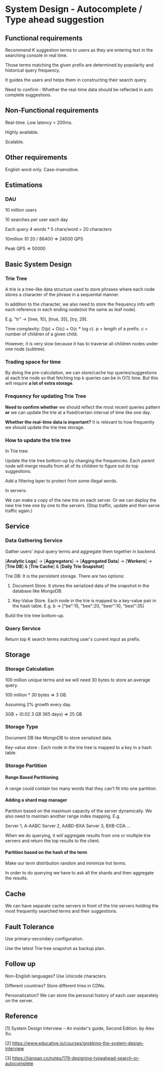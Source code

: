 # System Design - Autocomplete / Type ahead suggestion

## Functional requirements

Recommend K suggestion terms to users as they are entering text in the searching console in real time.

Those terms matching the given prefix are determined by popularity and historical query frequency.

It guides the users and helps them in constructing their search query.

Need to confirm : Whether the real-time data should be reflected in auto complete suggestions.

## Non-Functional requirements

Real-time. Low latency < 200ms.

Highly available.

Scalable.

## Other requirements

English word only. Case-insensitive.

## Estimations

### DAU

10 million users

10 searches per user each day

Each query 4 words * 5 chars/word = 20 characters

10million *10* 20 / 86400 => 24000 QPS

Peak QPS => 50000

## Basic System Design

### Trie Tree

A trie is a tree-like data structure used to store phrases where each node stores a character of the phrase in a sequential manner.

In addition to the character, we also need to store the frequency info with each reference in each ending node(not the same as leaf node).

E.g. "tr" -> [tree, 10], [true, 35], [try, 29].

Time complexity: O(p) + O(c) + O(c * log c). p = length of a prefix. c = number of children of a given child.

However, it is very slow because it has to traverse all children nodes under one node (subtree).

### Trading space for time

By doing the pre-calculation, we can store/cache top queries/suggestions at each trie node so that fetching top k queries can be in O(1) time. But this will require **a lot of extra storage**.

### Frequency for updating Trie Tree

**Need to confirm whether** we should reflect the most recent queries pattern **or** we can update the trie at a fixed/certain interval of time like one day.

**Whether the real-time data is important?** It is relevant to how frequently we should update the trie tree storage.

### How to update the trie tree

In Trie tree:

Update the trie tree bottom-up by changing the frequencies. Each parent node will merge results from all of its children to figure out its top suggestions.

Add a filtering layer to protect from some illegal words.

In servers:

We can make a copy of the new trie on each server. Or we can deploy the new trie tree one by one to the servers. (Stop traffic, update and then serve traffic again.)

## Service

### Data Gathering Service

Gather users' input query terms and aggregate them together in backend.

[**Analytic Logs**] -> [**Aggregators**] -> [**Aggregated Data**] -> [**Workers**] -> [**Trie DB**] & [**Trie Cache**] & [**Daily Trie Snapshot**]

Trie DB: It is the persistent storage. There are two options:

1. Document Store. It stores the serialized data of the snapshot in the database like MongoDB.

2. Key-Value Store. Each node in the trie is mapped to a key-value pair in the hash table. E.g. b -> ["be":15, "bee":20, "beer":10, "best":35]

Build the trie tree bottom-up.

### Query Service

Return top K search terms matching user's current input as prefix.

## Storage

### Storage Calculation

100 million unique terms and we will need 30 bytes to store an average query.

100 million * 30 bytes => 3 GB.

Assuming 2% growth every day.

3GB + (0.02 *3 GB* 365 days) => 25 GB

### Storage Type

Document DB like MongoDB to store serialized data.

Key-value store : Each node in the trie tree is mapped to a key in a hash table.

### Storage Partition

#### Range Based Partitioning

A range could contain too many words that they can’t fit into one partition.

#### Adding a shard map manager

Partition based on the maximum capacity of the server dynamically. We also need to maintain another range index mapping. E.g.

Server 1, A-AABC
Server 2, AABD-BXA
Server 3, BXB-CDA
...

When we do querying, it will aggregate results from one or multiple trie servers and return the top results to the client.

#### Partition based on the hash of the term

Make our term distribution random and minimize hot terms.

In order to do querying we have to ask all the shards and then aggregate the results.

## Cache

We can have separate cache servers in front of the trie servers holding the most frequently searched terms and their suggestions.

## Fault Tolerance

Use primary-secondary configuration.

Use the latest Trie tree snapshot as backup plan.

## Follow up

Non-English languages? Use Unicode characters.

Different countries? Store different tries in CDNs.

Personalization? We can store the personal history of each user separately on the server.

## Reference

[1] System Design Interview – An insider's guide, Second Edition. by Alex Xu.

[2] <https://www.educative.io/courses/grokking-the-system-design-interview>

[3] <https://tianpan.co/notes/179-designing-typeahead-search-or-autocomplete>
